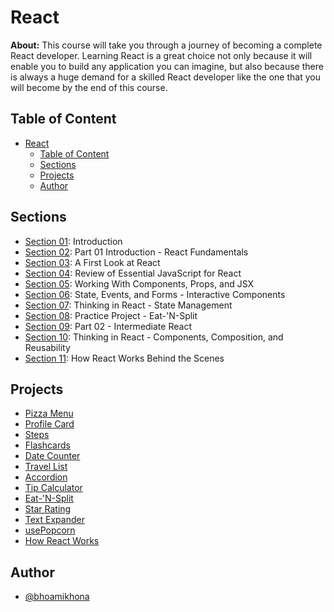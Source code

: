 # React

**About:** This course will take you through a journey of becoming a complete React developer. Learning React is a great choice not only because it will enable you to build any application you can imagine, but also because there is always a huge demand for a skilled React developer like the one that you will become by the end of this course.

## Table of Content

- [React](#react)
  - [Table of Content](#table-of-content)
  - [Sections](#sections)
  - [Projects](#projects)
  - [Author](#author)

## Sections

- [Section 01](./Section%2001): Introduction
- [Section 02](./Section%2002): Part 01 Introduction - React Fundamentals
- [Section 03](./Section%2003): A First Look at React
- [Section 04](./Section%2004): Review of Essential JavaScript for React
- [Section 05](./Section%2005): Working With Components, Props, and JSX
- [Section 06](./Section%2006): State, Events, and Forms - Interactive Components
- [Section 07](./Section%2007): Thinking in React - State Management
- [Section 08](./Section%2008): Practice Project - Eat-'N-Split
- [Section 09](./Section%2009): Part 02 - Intermediate React
- [Section 10](./Section%2010): Thinking in React - Components, Composition, and Reusability
- [Section 11](./Section%2011): How React Works Behind the Scenes

## Projects

- [Pizza Menu](https://pizza-menu-olive.vercel.app/)
- [Profile Card](https://profile-card-nu-liart.vercel.app/)
- [Steps](https://steps-section-07.vercel.app/)
- [Flashcards](https://flashcards-psi-ten.vercel.app/)
- [Date Counter](https://date-counter-two.vercel.app/)
- [Travel List](https://travel-list-section-07.vercel.app/)
- [Accordion](https://accordion-eosin-five.vercel.app/)
- [Tip Calculator](https://tip-calculator-section-07.vercel.app/)
- [Eat-'N-Split](https://eat-n-split-section-11.vercel.app/)
- [Star Rating](https://star-rating-one.vercel.app/)
- [Text Expander](https://text-expander-sigma.vercel.app/)
- [usePopcorn](https://usepopcorn-section-10.vercel.app/)
- [How React Works](https://how-react-works-iota.vercel.app/)

## Author

- [@bhoamikhona](https://github.com/bhoamikhona)
